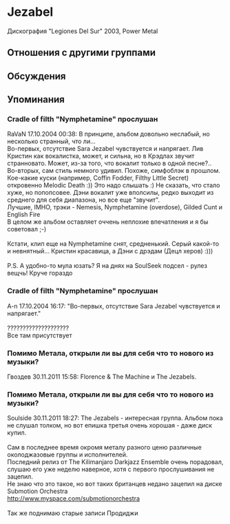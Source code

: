 # Jezabel

Дискография
"Legiones Del Sur" 2003, Power Metal

## Отношения с другими группами


## Обсуждения


## Упоминания

### Cradle of filth &quot;Nymphetamine&quot; прослушан

RaVaN 17.10.2004 00:38:
В принципе, альбом довольно неслабый, но несколько странный, что ли... <BR>Во-первых, отсутствие Sara Jezabel чувствуется и напрягает. Лив Кристин как вокалистка, может, и сильна, но в Крэдлах звучит странновато. Может, из-за того, что вокалит только в одной песне?..<BR>Во-вторых, сам стиль немного удивил. Похоже, симфоблэк в прошлом. Кое-какие куски (например, Coffin Fodder, Filthy Little Secret) откровенно Melodic Death :)) Это надо слышать :) Не сказать, что стало хуже, но попопсовее. Дэни вокалит уже вполсилы, редко выходит из среднего для себя диапазона, но все еще "звучит".<BR>Лучшие, IMHO, трэки - Nemesis, Nymphetamine (overdose), Gilded Cunt и English Fire<BR>В целом же альбом оставляет оччень неплохие впечатления и я бы советовал ;-) <BR><BR>Кстати, клип еще на Nymphetamine снят, средненький. Серый какой-то и невнятный... Кристин красавица, а Дэни с дрэдам (Децл херов) :)))<BR><BR>P.S. А удобно-то мула юзать? Я на днях на SoulSeek подсел - рулез вещчь! Круче гораздо

### Cradle of filth &quot;Nymphetamine&quot; прослушан

A-n 17.10.2004 16:17:
"Во-первых, отсутствие Sara Jezabel чувствуется и напрягает."<BR><BR>     ????????????????????<BR>Все там присутствует

### Помимо Метала, открыли ли вы для себя что то нового из музыки? 

Гвоздев 30.11.2011 15:58:
Florence & The Machine и The Jezabels.<BR>

### Помимо Метала, открыли ли вы для себя что то нового из музыки? 

Soulside 30.11.2011 18:27:
The Jezabels - интересная группа. Альбом пока не слушал толком, но вот епишка третья очень хорошая - даже диск купил.<BR><BR>Сам в последнее время окромя металу разного ценю различные околоджазовые группы и исполнителей. <BR>Последний релиз от The Kilimanjaro Darkjazz Ensemble очень порадовал, слушаю его уже неделю наверное, хотя  с первого прослушивания не зацепил.<BR>Не знаю что это такое, но вот таких британцев недано зацепил на диске<BR>Submotion Orchestra<BR><A HREF="http://www.myspace.com/submotionorchestra" TARGET="_blank">http://www.myspace.com/submotionorchestra</A><BR><BR>Так же поднимаю старые записи Продиджи


